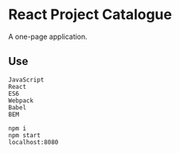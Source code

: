 # React Project Catalogue
A one-page application.

## Use
```
JavaScript
React
ES6
Webpack
Babel
BEM

```

```
npm i
npm start
localhost:8080

```